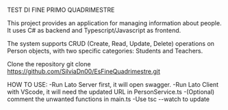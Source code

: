 TEST DI FINE PRIMO QUADRIMESTRE

This project provides an application for managing information about people.
It uses C# as backend and Typescript/Javascript as frontend.

The system supports CRUD (Create, Read, Update, Delete) operations on Person objects, with two specific categories: Students and Teachers.

Clone the repository 
git clone https://github.com/SilviaDn00/EsFineQuadrimestre.git

HOW TO USE:
-Run Lato Server first, it will open swagger.
-Run Lato Client with VScode, it will need the updated URL in PersonService.ts 
-(Optional) comment the unwanted functions in main.ts
-Use tsc --watch to update
